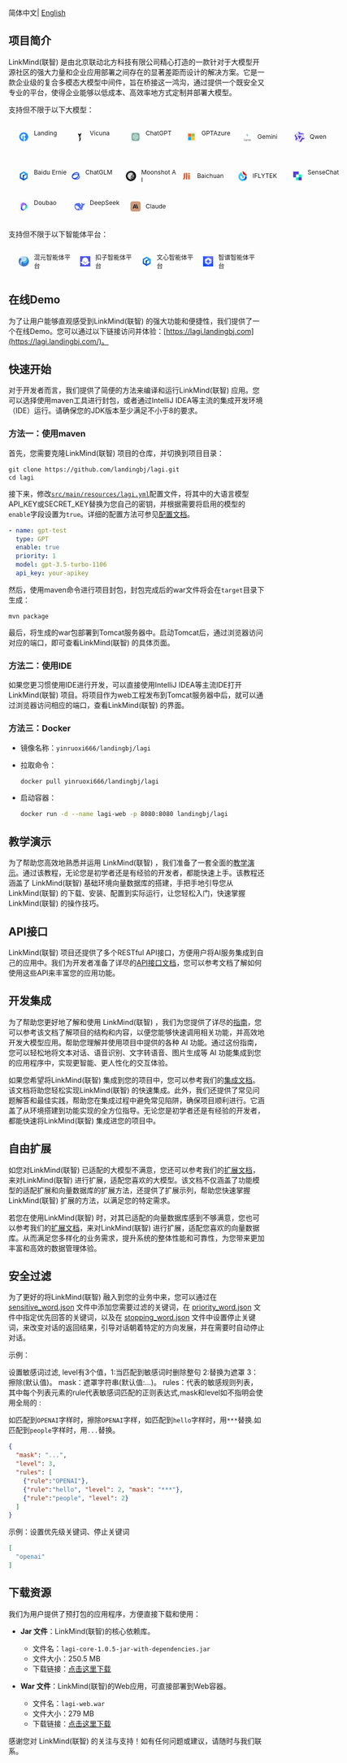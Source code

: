 简体中文| [English](README.md)

## **项目简介**

LinkMind(联智) 是由北京联动北方科技有限公司精心打造的一款针对于大模型开源社区的强大力量和企业应用部署之间存在的显著差距而设计的解决方案。它是一款企业级的复合多模态大模型中间件，旨在桥接这一鸿沟，通过提供一个既安全又专业的平台，使得企业能够以低成本、高效率地方式定制并部署大模型。

支持但不限于以下大模型：

<div style="display: flex; flex-wrap: wrap; justify-content: flex-start; align-items: center;">
    <div style="display: flex; align-items: center; margin: 10px;">
        <img src="docs/images/logo/model/img_1.png" width="20" style="margin: 10px;" height="20">
        <span style="font-size: 12px;width: 70px; text-align: left;">Landing&nbsp;&nbsp;&nbsp;&nbsp;&nbsp;&nbsp;&nbsp;&nbsp;</span>
        <img src="docs/images/logo/model/img_2.jpeg" width="20" style="margin: 10px;" height="20">
        <span style="font-size: 12px;width: 70px; text-align: left;">Vicuna&nbsp;&nbsp;&nbsp;&nbsp;&nbsp;&nbsp;&nbsp;&nbsp;&nbsp;&nbsp;</span>
        <img src="docs/images/logo/model/img_4.jpeg" width="20" style="margin: 10px;" height="20">
        <span style="font-size: 12px;width: 70px; text-align: left;">ChatGPT&nbsp;&nbsp;&nbsp;&nbsp;&nbsp;&nbsp;</span>
        <img src="docs/images/logo/model/img_3.jpeg" width="20" style="margin: 10px;" height="20">
        <span style="font-size: 12px;width: 70px; text-align: left;">GPTAzure&nbsp;&nbsp;&nbsp;&nbsp;</span>
        <img src="docs/images/logo/model/img_12.webp" width="20" style="margin: 10px;" height="20">
        <span style="font-size: 12px;width: 70px; text-align: left;">Gemini&nbsp;&nbsp;&nbsp;&nbsp;&nbsp;&nbsp;&nbsp;</span>
        <img src="docs/images/logo/model/img_5.png" width="20" style="margin: 10px;" height="20">
        <span style="font-size: 12px;width: 70px; text-align: left;">Qwen&nbsp;&nbsp;&nbsp;&nbsp;&nbsp;&nbsp;&nbsp;&nbsp;&nbsp;&nbsp;</span>
    </div>
	</br>
 <div style="display: flex; align-items: center; margin: 10px;">
        <img src="docs/images/logo/model/img_6.png" width="20" style="margin: 10px;" height="20">
        <span style="font-size: 12px;width: 70px; text-align: left;">Baidu&nbsp;Ernie &nbsp;&nbsp; </span>
        <img src="docs/images/logo/model/img_7.jpg" width="20" style="margin: 10px;" height="20">
        <span style="font-size: 12px;width: 70px; text-align: left;">ChatGLM&nbsp;&nbsp;&nbsp;&nbsp;&nbsp;&nbsp;</span>
        <img src="docs/images/logo/model/img_8.png" width="20" style="margin: 10px;" height="20">
        <span style="font-size: 12px;width: 70px; text-align: left;">Moonshot&nbsp;AI&nbsp;</span>
        <img src="docs/images/logo/model/img_9.jpeg" width="20" style="margin: 10px;" height="20">
        <span style="font-size: 12px;width: 70px; text-align:   left;">Baichuan&nbsp;&nbsp;&nbsp;&nbsp;&nbsp;</span>
        <img src="docs/images/logo/model/img_10.jpeg"width="20" style="margin: 10px;" height="20">
        <span style="font-size: 12px;width: 70px; text-align: left;">IFLYTEK&nbsp;&nbsp;&nbsp;&nbsp;&nbsp;&nbsp;</span>
        <img src="docs/images/logo/model/img_11.png" width="20" style="margin: 10px;" height="20">
        <span style="font-size: 12px;width: 70px; text-align: left;">SenseChat&nbsp;&nbsp;&nbsp;</span>
    </div>
		</br>
    <div style="display: flex; align-items: center; margin: 10px;">
        <img src="docs/images/logo/model/img_13.png" width="20" style="margin: 10px;" height="20">
        <span style="font-size: 12px;width: 70px; text-align: left;">Doubao&nbsp;&nbsp;&nbsp;&nbsp;&nbsp;&nbsp;&nbsp;&nbsp</span>
        <img src="docs/images/logo/model/img_14.jpeg" width="20" style="margin: 10px;" height="20">
        <span style="font-size: 12px;width: 70px; text-align: left;">DeepSeek&nbsp;&nbsp;&nbsp;&nbsp;&nbsp;&nbsp;</span>
        <img src="docs/images/logo/model/img_15.webp" width="20" style="margin: 10px;" height="20">
        <span style="font-size: 12px;width: 70px; text-align: left;">Claude&nbsp;&nbsp;&nbsp;&nbsp;&nbsp;&nbsp;&nbsp;&nbsp;</span>
    </div>
	</br>
</div>

支持但不限于以下智能体平台：

<div style="display: flex; flex-wrap: wrap; justify-content: flex-start;">
    <div style="display: flex; align-items: center; margin: 10px;">
        <img src="docs/images/logo/img_4.jpeg" width="20" style="margin: 10px;" height="20">
        <span style="font-size: 12px;" >混元智能体平台&nbsp;&nbsp;&nbsp;</span>
        <img src="docs/images/logo/img_1.png" width="20" style="margin: 10px;" height="20">
        <span style="font-size: 12px;">扣子智能体平台&nbsp;&nbsp;&nbsp;</span>
        <img src="docs/images/logo/img_2.png" width="20" style="margin: 10px;" height="20">
        <span style="font-size: 12px;">文心智能体平台&nbsp;&nbsp;&nbsp;</span>
        <img src="docs/images/logo/img_3.png" width="20" style="margin: 10px;" height="20">
        <span style="font-size: 12px;">智谱智能体平台&nbsp;&nbsp;&nbsp;</span>
    </div>
</div>

## 在线Demo

为了让用户能够直观感受到LinkMind(联智) 的强大功能和便捷性，我们提供了一个在线Demo。您可以通过以下链接访问并体验：[https://lagi.landingbj.com](https://lagi.landingbj.com/)。

## 快速开始

对于开发者而言，我们提供了简便的方法来编译和运行LinkMind(联智) 应用。您可以选择使用maven工具进行封包，或者通过IntelliJ IDEA等主流的集成开发环境（IDE）运行。请确保您的JDK版本至少满足不小于8的要求。

### 方法一：使用maven

首先，您需要克隆LinkMind(联智) 项目的仓库，并切换到项目目录：

```shell
git clone https://github.com/landingbj/lagi.git
cd lagi
```

接下来，修改[`src/main/resources/lagi.yml`](lagi-web/src/main/resources/lagi.yml)配置文件，将其中的大语言模型API_KEY或SECRET_KEY替换为您自己的密钥，并根据需要将启用的模型的`enable`字段设置为`true`。详细的配置方法可参见[配置文档](docs/config_zh.md)。

```yaml
- name: gpt-test
  type: GPT
  enable: true
  priority: 1
  model: gpt-3.5-turbo-1106
  api_key: your-apikey
```

然后，使用maven命令进行项目封包，封包完成后的war文件将会在`target`目录下生成：

```shell
mvn package
```

最后，将生成的war包部署到Tomcat服务器中。启动Tomcat后，通过浏览器访问对应的端口，即可查看LinkMind(联智) 的具体页面。

### 方法二：使用IDE

如果您更习惯使用IDE进行开发，可以直接使用IntelliJ IDEA等主流IDE打开LinkMind(联智) 项目。将项目作为web工程发布到Tomcat服务器中后，就可以通过浏览器访问相应的端口，查看LinkMind(联智) 的界面。

### 方法三：Docker 

- 镜像名称：`yinruoxi666/landingbj/lagi`

- 拉取命令：

  ```bash
  docker pull yinruoxi666/landingbj/lagi
  ```

- 启动容器：

  ```bash
  docker run -d --name lagi-web -p 8080:8080 landingbj/lagi
  ```

## 教学演示

为了帮助您高效地熟悉并运用 LinkMind(联智) ，我们准备了一套全面的[教学演示](docs/tutor_zh.md)。通过该教程，无论您是初学者还是有经验的开发者，都能快速上手。该教程还涵盖了 LinkMind(联智) 基础环境向量数据库的搭建，手把手地引导您从 LinkMind(联智) 的下载、安装、配置到实际运行，让您轻松入门，快速掌握 LinkMind(联智) 的操作技巧。

## API接口

LinkMind(联智) 项目还提供了多个RESTful API接口，方便用户将AI服务集成到自己的应用中。我们为开发者准备了详尽的[API接口文档](docs/API_zh.md)，您可以参考文档了解如何使用这些API来丰富您的应用功能。

## 开发集成

为了帮助您更好地了解和使用 LinkMind(联智) ，我们为您提供了详尽的[指南](docs/guide_zh.md)，您可以参考该文档了解项目的结构和内容，以便您能够快速调用相关功能，并高效地开发大模型应用。帮助您理解并使用项目中提供的各种 AI 功能。通过这份指南，您可以轻松地将文本对话、语音识别、文字转语音、图片生成等 AI 功能集成到您的应用程序中，实现更智能、更人性化的交互体验。

如果您希望将LinkMind(联智) 集成到您的项目中，您可以参考我们的[集成文档](docs/guide_zh.md#快速集成进您的项目)。该文档将助您轻松实现LinkMind(联智) 的快速集成。此外，我们还提供了常见问题解答和最佳实践，帮助您在集成过程中避免常见陷阱，确保项目顺利进行。它涵盖了从环境搭建到功能实现的全方位指导。无论您是初学者还是有经验的开发者，都能快速将LinkMind(联智) 集成进您的项目中。

## 自由扩展 

如您对LinkMind(联智) 已适配的大模型不满意，您还可以参考我们的[扩展文档](docs/extend_zh.md)，来对LinkMind(联智) 进行扩展，适配您喜欢的大模型。该文档不仅涵盖了功能模型的适配扩展和向量数据库的扩展方法，还提供了扩展示列，帮助您快速掌握LinkMind(联智) 扩展的方法，以满足您的特定需求。

若您在使用LinkMind(联智) 时，对其已适配的向量数据库感到不够满意，您也可以参考我们的[扩展文档](docs/extend_cn.md#数据库扩展)，来对LinkMind(联智) 进行扩展，适配您喜欢的向量数据库。从而满足您多样化的业务需求，提升系统的整体性能和可靠性，为您带来更加丰富和高效的数据管理体验。

## 安全过滤

为了更好的将LinkMind(联智) 融入到您的业务中来，您可以通过在 [sensitive_word.json](lagi-web/src/main/resources/sensitive_word.json) 文件中添加您需要过滤的关键词，在 [priority_word.json](lagi-web/src/main/resources/priority_word.json) 文件中指定优先回答的关键词，以及在 [stopping_word.json](lagi-web/src/main/resources/stopping_word.json) 文件中设置停止关键词，来改变对话的返回结果，引导对话朝着特定的方向发展，并在需要时自动停止对话。

示例：

设置敏感词过滤, level有3个值，1:当匹配到敏感词时删除整句 2:替换为遮罩 3：擦除(默认值)。 mask：遮罩字符串(默认值:...)。 rules：代表的敏感规则列表， 其中每个列表元素的rule代表敏感词匹配的正则表达式,mask和level如不指明会使用全局的 :   

如匹配到`OPENAI`字样时，擦除`OPENAI`字样，如匹配到`hello`字样时，用`***`替换.如匹配到`people`字样时，用`...`替换。

```json
{
  "mask": "...",
  "level": 3,
  "rules": [
    {"rule":"OPENAI"},
    {"rule":"hello", "level": 2, "mask": "***"},
    {"rule":"people", "level": 2}
  ]
}
```

示例：设置优先级关键词、停止关键词

```json
[
  "openai"
]
```

## 下载资源

我们为用户提供了预打包的应用程序，方便直接下载和使用：

- **Jar 文件**：LinkMind(联智)的核心依赖库。
  - 文件名：`lagi-core-1.0.5-jar-with-dependencies.jar`
  - 文件大小：250.5 MB
  - 下载链接：[点击这里下载](https://downloads.landingbj.com/lagi/lagi-core-1.0.5-jar-with-dependencies.jar)

- **War 文件**：LinkMind(联智)的Web应用，可直接部署到Web容器。
  - 文件名：`lagi-web.war`
  - 文件大小：279 MB
  - 下载链接：[点击这里下载](https://downloads.landingbj.com/lagi/lagi-web.war)


感谢您对 LinkMind(联智) 的关注与支持！如有任何问题或建议，请随时与我们联系。